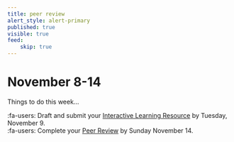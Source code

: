 ```yaml
---
title: peer review
alert_style: alert-primary
published: true
visible: true
feed:
    skip: true
---
```


# November 8-14
Things to do this week...
    
:fa-users: Draft and submit your [Interactive Learning Resource](https://edtechuvic.ca/edci335/interactive-learning-resource/) by Tuesday, November 9.  
:fa-users: Complete your [Peer Review](https://edtechuvic.ca/edci335/peer-review/) by Sunday November 14. 
